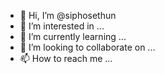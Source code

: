 - 👋 Hi, I’m @siphosethun
- 👀 I’m interested in ...
- 🌱 I’m currently learning ...
- 💞️ I’m looking to collaborate on ...
- 📫 How to reach me ...

<!---
siphosethun/siphosethun is a ✨ special ✨ repository because its `README.md` (this file) appears on your GitHub profile.
You can click the Preview link to take a look at your changes.
--->

